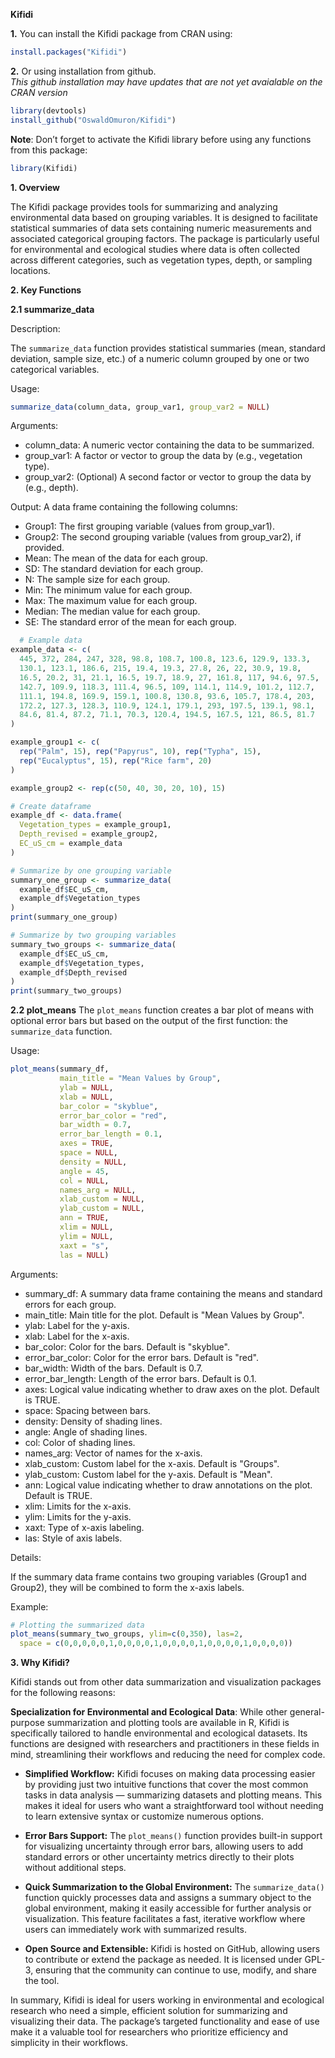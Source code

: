 **Kifidi**

**1.** You can install the Kifidi package from CRAN using:  
```R
install.packages("Kifidi")
```
**2.** Or using installation from github.  
*This github installation may have updates that are not yet avaialable on the CRAN version*
```R
library(devtools)
install_github("OswaldOmuron/Kifidi")
```
**Note**: Don’t forget to activate the Kifidi library before using any functions from this package:

```R
library(Kifidi)
```
**1. Overview**

The Kifidi package provides tools for summarizing and analyzing environmental data based on grouping variables. It is designed to facilitate statistical summaries of data sets containing numeric measurements and associated categorical grouping factors. The package is particularly useful for environmental and ecological studies where data is often collected across different categories, such as vegetation types, depth, or sampling locations.

**2. Key Functions**

**2.1 summarize_data**

Description:

The `summarize_data` function provides statistical summaries (mean, standard deviation, sample size, etc.) of a numeric column grouped by one or two categorical variables.

Usage:
```r
summarize_data(column_data, group_var1, group_var2 = NULL)
```
Arguments:
- column_data: A numeric vector containing the data to be summarized.
- group_var1: A factor or vector to group the data by (e.g., vegetation type).
- group_var2: (Optional) A second factor or vector to group the data by (e.g., depth).

Output:
A data frame containing the following columns:
- Group1: The first grouping variable (values from group_var1).
- Group2: The second grouping variable (values from group_var2), if provided.
- Mean: The mean of the data for each group.
- SD: The standard deviation for each group.
- N: The sample size for each group.
- Min: The minimum value for each group.
- Max: The maximum value for each group.
- Median: The median value for each group.
- SE: The standard error of the mean for each group.


```r
  # Example data
example_data <- c(
  445, 372, 284, 247, 328, 98.8, 108.7, 100.8, 123.6, 129.9, 133.3,
  130.1, 123.1, 186.6, 215, 19.4, 19.3, 27.8, 26, 22, 30.9, 19.8,
  16.5, 20.2, 31, 21.1, 16.5, 19.7, 18.9, 27, 161.8, 117, 94.6, 97.5,
  142.7, 109.9, 118.3, 111.4, 96.5, 109, 114.1, 114.9, 101.2, 112.7,
  111.1, 194.8, 169.9, 159.1, 100.8, 130.8, 93.6, 105.7, 178.4, 203,
  172.2, 127.3, 128.3, 110.9, 124.1, 179.1, 293, 197.5, 139.1, 98.1,
  84.6, 81.4, 87.2, 71.1, 70.3, 120.4, 194.5, 167.5, 121, 86.5, 81.7
)

example_group1 <- c(
  rep("Palm", 15), rep("Papyrus", 10), rep("Typha", 15),
  rep("Eucalyptus", 15), rep("Rice farm", 20)
)

example_group2 <- rep(c(50, 40, 30, 20, 10), 15)

# Create dataframe
example_df <- data.frame(
  Vegetation_types = example_group1,
  Depth_revised = example_group2,
  EC_uS_cm = example_data
)

# Summarize by one grouping variable
summary_one_group <- summarize_data(
  example_df$EC_uS_cm,
  example_df$Vegetation_types
)
print(summary_one_group)

# Summarize by two grouping variables
summary_two_groups <- summarize_data(
  example_df$EC_uS_cm,
  example_df$Vegetation_types,
  example_df$Depth_revised
)
print(summary_two_groups)

```

**2.2 plot_means**
The `plot_means` function creates a bar plot of means with optional error bars but based on the output of the first function: the `summarize_data` function.

Usage:
```r
plot_means(summary_df,
           main_title = "Mean Values by Group",
           ylab = NULL,
           xlab = NULL,
           bar_color = "skyblue",
           error_bar_color = "red",
           bar_width = 0.7,
           error_bar_length = 0.1,
           axes = TRUE,
           space = NULL,
           density = NULL,
           angle = 45,
           col = NULL,
           names_arg = NULL,
           xlab_custom = NULL,
           ylab_custom = NULL,
           ann = TRUE,
           xlim = NULL,
           ylim = NULL,
           xaxt = "s",
           las = NULL)
```
Arguments:

- summary_df: A summary data frame containing the means and standard errors for each group.
- main_title: Main title for the plot. Default is "Mean Values by Group".
- ylab: Label for the y-axis.
- xlab: Label for the x-axis.
- bar_color: Color for the bars. Default is "skyblue".
- error_bar_color: Color for the error bars. Default is "red".
- bar_width: Width of the bars. Default is 0.7.
- error_bar_length: Length of the error bars. Default is 0.1.
- axes: Logical value indicating whether to draw axes on the plot. Default is TRUE.
- space: Spacing between bars.
- density: Density of shading lines.
- angle: Angle of shading lines.
- col: Color of shading lines.
- names_arg: Vector of names for the x-axis.
- xlab_custom: Custom label for the x-axis. Default is "Groups".
- ylab_custom: Custom label for the y-axis. Default is "Mean".
- ann: Logical value indicating whether to draw annotations on the plot. Default is TRUE.
- xlim: Limits for the x-axis.
- ylim: Limits for the y-axis.
- xaxt: Type of x-axis labeling.
- las: Style of axis labels.

Details:

If the summary data frame contains two grouping variables (Group1 and Group2), they will be combined to form the x-axis labels.

Example:
```r
# Plotting the summarized data
plot_means(summary_two_groups, ylim=c(0,350), las=2,
  space = c(0,0,0,0,0,1,0,0,0,0,1,0,0,0,0,1,0,0,0,0,1,0,0,0,0))
```

**3. Why Kifidi?**

Kifidi stands out from other data summarization and visualization packages for the following reasons:

**Specialization for Environmental and Ecological Data**: While other general-purpose summarization and plotting tools are available in R, Kifidi is specifically tailored to handle environmental and ecological datasets. Its functions are designed with researchers and practitioners in these fields in mind, streamlining their workflows and reducing the need for complex code.

- **Simplified Workflow:** Kifidi focuses on making data processing easier by providing just two intuitive functions that cover the most common tasks in data analysis — summarizing datasets and plotting means. This makes it ideal for users who want a straightforward tool without needing to learn extensive syntax or customize numerous options.

- **Error Bars Support:** The `plot_means()` function provides built-in support for visualizing uncertainty through error bars, allowing users to add standard errors or other uncertainty metrics directly to their plots without additional steps.

- **Quick Summarization to the Global Environment:** The `summarize_data()` function quickly processes data and assigns a summary object to the global environment, making it easily accessible for further analysis or visualization. This feature facilitates a fast, iterative workflow where users can immediately work with summarized results.

- **Open Source and Extensible:** Kifidi is hosted on GitHub, allowing users to contribute or extend the package as needed. It is licensed under GPL-3, ensuring that the community can continue to use, modify, and share the tool.

In summary, Kifidi is ideal for users working in environmental and ecological research who need a simple, efficient solution for summarizing and visualizing their data. The package’s targeted functionality and ease of use make it a valuable tool for researchers who prioritize efficiency and simplicity in their workflows.
